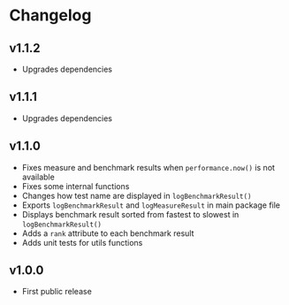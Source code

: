 # Changelog

## v1.1.2
- Upgrades dependencies

## v1.1.1
- Upgrades dependencies

## v1.1.0
- Fixes measure and benchmark results when `performance.now()` is not available
- Fixes some internal functions
- Changes how test name are displayed in `logBenchmarkResult()`
- Exports `logBenchmarkResult` and `logMeasureResult` in main package file
- Displays benchmark result sorted from fastest to slowest in `logBenchmarkResult()`
- Adds a `rank` attribute to each benchmark result
- Adds unit tests for utils functions

## v1.0.0
- First public release

